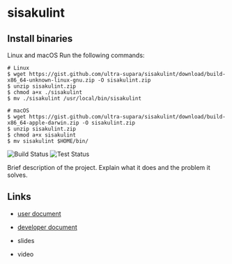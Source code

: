 # sisakulint

## Install binaries
Linux and macOS
Run the following commands:

```
# Linux
$ wget https://gist.github.com/ultra-supara/sisakulint/download/build-x86_64-unknown-linux-gnu.zip -O sisakulint.zip
$ unzip sisakulint.zip
$ chmod a+x ./sisakulint
$ mv ./sisakulint /usr/local/bin/sisakulint

# macOS
$ wget https://gist.github.com/ultra-supara/sisakulint/download/build-x86_64-apple-darwin.zip -O sisakulint.zip
$ unzip sisakulint.zip
$ chmod a+x sisakulint
$ mv sisakulint $HOME/bin/
```


![Build Status](https://github.com/username/repository/actions/workflows/build.yml/badge.svg)
![Test Status](https://github.com/username/repository/actions/workflows/test.yml/badge.svg)

Brief description of the project. Explain what it does and the problem it solves.

## Links

- [user document](https://www.notion.so/ultra-supara/sisakulint-user-document-d3f28d427cf9456dbe3c0f063a7d3baf?pvs=4)
- [developer document](https://www.notion.so/ultra-supara/sisakulint-c18505b443254ee5a3e5e3751b810a33?pvs=4)

- slides
- video
